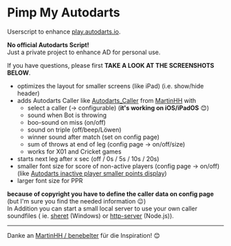 # Pimp My Autodarts

Userscript to enhance [play.autodarts.io](https://play.autodarts.io).

**No official Autodarts Script!**<br>
Just a private project to enhance AD for personal use.

If you have questions, please first
**TAKE A LOOK AT THE SCREENSHOTS BELOW**.

- optimizes the layout for smaller screens (like iPad) (i.e. show/hide header)
- adds Autodarts Caller like [Autodarts_Caller](https://greasyfork.org/de/scripts/487034-autodarts-caller)
  from [MartinHH](https://greasyfork.org/de/users/158094-martinhh)</a> with
    - select a caller (-> configurable) (**it's working on iOS/iPadOS** 😊)
    - sound when Bot is throwing
    - boo-sound on miss (on/off)
    - sound on triple (off/beep/Löwen)
    - winner sound after match (set on config page)
    - sum of throws at end of leg (config page -> on/off/size)
    - works for X01 and Cricket games
- starts next leg after x sec (off / 0s / 5s / 10s / 20s)
- smaller font size for score of non-active players (config page -> on/off)</br>
  (like [Autodarts inactive player smaller points display](https://greasyfork.org/de/scripts/487524-autodarts-inactive-player-smaller-points-display))
- larger font size for PPR

**because of copyright you have to define the caller data on config page** (but I'm sure you find the needed
information 😉)</br>
In Addition you can start a small local server to use your own caller soundfiles (
ie. [sheret](https://github.com/ethanpil/sheret) (Windows) or [http-server](https://github.com/http-party/http-server) (Node.js)).

---
Danke an <a href="https://greasyfork.org/de/users/158094-martinhh">MartinHH / benebelter</a> für die Inspiration! 😊
